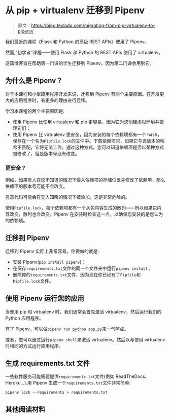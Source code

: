 # 从 pip + virtualenv 迁移到 Pipenv

> 原文：<https://blog.teclado.com/migrating-from-pip-virtualenv-to-pipenv/>

我们最近的课程《Flask 和 Python 的高级 REST APIs》使用了 Pipenv。

然而,“初学者”课程——使用 Flask 和 Python 的 REST APIs 使用了 virtualenv。

这篇博客旨在帮助第一门课的学生迁移到 Pipenv，因为第二门课会用到它。

## 为什么是 Pipenv？

对于本课程和小型应用程序开发来说，迁移到 Pipenv 有两个主要原因。在开发更大的应用程序时，有更多的理由进行迁移。

学习本课程的两个主要原因是:

*   使用 Pipenv 比使用 virtualenv 和 pip 更容易，因为它为您创建虚拟环境并管理它们；
*   使用 Pipenv 比 virtualenv 更安全，因为安装的每个依赖项都有一个 hash，保存在一个名为`Pipfile.lock`的文件中。下载依赖项时，如果它与该版本的哈希不匹配，它将无法工作。通过这种方式，您可以知道依赖项是否以某种方式被修改了，但是版本号没有改变。

### 更安全？

例如，如果有人在您不知道的情况下侵入依赖项的存储位置并修改了依赖项，那么依赖项的版本号可能不会改变。

恶意代码可能会在无人知晓的情况下被添加，这是非常危险的。

使用`Pipfile.lock`，每个依赖项都有一个从包内容生成的散列——所以如果包内容改变，散列也会改变。Pipenv 在安装时检查这一点，以确保您安装的是您认为的依赖项。

## 迁移到 Pipenv

迁移到 Pipenv 实际上非常容易。你要做的就是:

*   安装 Pipenv(`pip install pipenv`)；
*   在保存`requirements.txt`文件的同一个文件夹中运行`pipenv install`；
*   删除你的`requirements.txt`文件，因为现在你已经有了`Pipfile`和`Pipfile.lock`文件。

## 使用 Pipenv 运行您的应用

当使用 pip 和 virtualenv 时，我们通常会首先激活 virtualenv，然后运行我们的 Python 应用程序。

有了 Pipenv，可以做`pipenv run python app.py`来一气呵成。

或者，您可以通过运行`pipenv shell`来激活 virtualenv。然后以与使用 virtualenv 时相同的方式运行应用程序。

## 生成 requirements.txt 文件

一些软件服务可能需要提供`requirements.txt`文件(例如 ReadTheDocs、Heroku...).用 Pipenv 生成一个`requirements.txt`文件非常简单:

```
pipenv lock --requirements > requirements.txt 
```

## 其他阅读材料